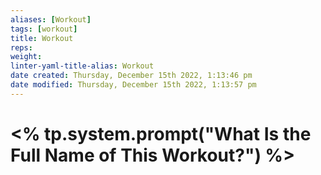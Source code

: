 ```yaml
---
aliases: [Workout]
tags: [workout]
title: Workout
reps:
weight:
linter-yaml-title-alias: Workout
date created: Thursday, December 15th 2022, 1:13:46 pm
date modified: Thursday, December 15th 2022, 1:13:57 pm
---
```


# <% tp.system.prompt("What Is the Full Name of This Workout?") %>